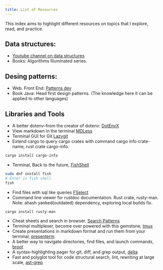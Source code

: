 ```yaml
---
title: List of Resources
---
```


This index aims to highlight different resources on topics that I explore, read, and practice.

## Data structures:
* [Youtube channel on data structures](https://www.youtube.com/@WilliamFiset-videos)
* Books: Algorithms Illuminated series.

## Desing patterns:

* Web. Front End: [Patterns dev](https://www.patterns.dev/)
* Book Java: Head first design patterns. (The knowledge here it can be applied to other languages)

## Libraries and Tools
* A better dotenv–from the creator of dotenv: [DotEnvX](https://dotenvx.com/docs/)
* View markdown in the terminal [MDLess](https://github.com/ttscoff/mdless)
* Terminal GUI for Git [Lazygit](https://github.com/jesseduffield/lazygit)
* Extend cargo to query cargo crates with command cargo info crate-name, rust crate cargo-info.
```bash
cargo install cargo-info
```
* Terminal, Back to the future, [FishShell](https://fishshell.com/)
```bash
sudo dnf install fish
# Enter in fish shell
fish
```
* Find files with sql like queries [FSelect](https://github.com/jhspetersson/fselect)
* Command line viewer for rustdoc documentation. Rust crate, rusty-man. Note: ahash yanked(outdated) dependency, exploring local builds fix.
```bash
cargo install rusty-man
```
* Cheat sheets and search in browser. [Search Patterns](https://quickref.me/google-search.html)
* Terminal multiplexer, become over powered with this gemstone, [tmux](https://github.com/tmux/tmux/wiki)
* Create presentations in markdown format and run them from your terminal, [presenterm](https://github.com/mfontanini/presenterm)
* A better way to navigate directories, find files, and launch commands, [broot](https://dystroy.org/broot/)
* A syntax-highlighting pager for git, diff, and grep output, [delta](https://dandavison.github.io/delta/)
* Fast and polyglot tool for code structural search, lint, rewriting at large scale, [ast-grep](https://ast-grep.github.io/)


